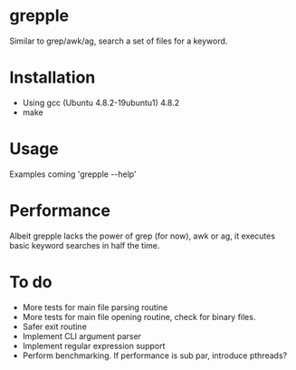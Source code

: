 grepple
=======

Similar to grep/awk/ag, search a set of files for a keyword.

# Installation
* Using gcc (Ubuntu 4.8.2-19ubuntu1) 4.8.2
* make

# Usage
Examples coming
'grepple --help'

# Performance
Albeit grepple lacks the power of grep (for now), awk or ag, it executes basic keyword searches in half the time.

# To do
* More tests for main file parsing routine
* More tests for main file opening routine, check for binary files.
* Safer exit routine
* Implement CLI argument parser
* Implement regular expression support
* Perform benchmarking. If performance is sub par, introduce pthreads?

